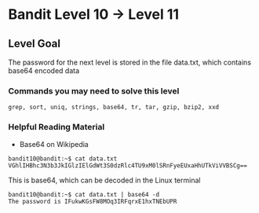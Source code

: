 # Bandit Level 10 → Level 11
## Level Goal
The password for the next level is stored in the file data.txt, which contains base64 encoded data

### Commands you may need to solve this level
`grep, sort, uniq, strings, base64, tr, tar, gzip, bzip2, xxd`

### Helpful Reading Material
* Base64 on Wikipedia

```
bandit10@bandit:~$ cat data.txt
VGhlIHBhc3N3b3JkIGlzIElGdWt3S0dzRlc4TU9xM0lSRnFyeEUxaHhUTkViVVBSCg==
```

This is base64, which can be decoded in the Linux terminal
```
bandit10@bandit:~$ cat data.txt | base64 -d
The password is IFukwKGsFW8MOq3IRFqrxE1hxTNEbUPR
```
